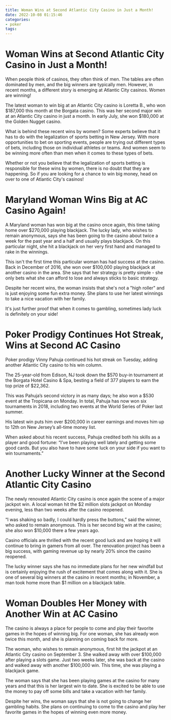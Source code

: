 ```yaml
---
title: Woman Wins at Second Atlantic City Casino in Just a Month!
date: 2022-10-08 01:15:46
categories:
- poker
tags:
---
```



#  Woman Wins at Second Atlantic City Casino in Just a Month!

When people think of casinos, they often think of men. The tables are often dominated by men, and the big winners are typically men. However, in recent months, a different story is emerging at Atlantic City casinos. Women are winning!

The latest woman to win big at an Atlantic City casino is Loretta B., who won $187,000 this month at the Borgata casino. This was her second major win at an Atlantic City casino in just a month. In early July, she won $180,000 at the Golden Nugget casino.

What is behind these recent wins by women? Some experts believe that it has to do with the legalization of sports betting in New Jersey. With more opportunities to bet on sporting events, people are trying out different types of bets, including those on individual athletes or teams. And women seem to be winning more often than men when it comes to these types of bets.

Whether or not you believe that the legalization of sports betting is responsible for these wins by women, there is no doubt that they are happening. So if you are looking for a chance to win big money, head on over to one of Atlantic City's casinos!

#  Maryland Woman Wins Big at AC Casino Again!

A Maryland woman has won big at the casino once again, this time taking home over $270,000 playing blackjack. The lucky lady, who wishes to remain anonymous, says she has been going to the casino about twice a week for the past year and a half and usually plays blackjack. On this particular night, she hit a blackjack on her very first hand and managed to rake in the winnings.

This isn't the first time this particular woman has had success at the casino. Back in December of 2016, she won over $100,000 playing blackjack at another casino in the area. She says that her strategy is pretty simple - she only bets what she can afford to lose and always sticks to basic strategy.

Despite her recent wins, the woman insists that she's not a "high roller" and is just enjoying some fun extra money. She plans to use her latest winnings to take a nice vacation with her family.

It's just further proof that when it comes to gambling, sometimes lady luck is definitely on your side!

#  Poker Prodigy Continues Hot Streak, Wins at Second AC Casino

Poker prodigy Vinny Pahuja continued his hot streak on Tuesday, adding another Atlantic City casino to his win column.

The 25-year-old from Edison, NJ took down the $570 buy-in tournament at the Borgata Hotel Casino & Spa, besting a field of 377 players to earn the top prize of $22,362.

This was Pahuja’s second victory in as many days; he also won a $530 event at the Tropicana on Monday. In total, Pahuja has now won six tournaments in 2018, including two events at the World Series of Poker last summer.

His latest win puts him over $200,000 in career earnings and moves him up to 12th on New Jersey’s all-time money list.

When asked about his recent success, Pahuja credited both his skills as a player and good fortune: “I’ve been playing well lately and getting some good cards. But you also have to have some luck on your side if you want to win tournaments.”

#  Another Lucky Winner at the Second Atlantic City Casino

The newly renovated Atlantic City casino is once again the scene of a major jackpot win. A local woman hit the $2 million slots jackpot on Monday evening, less than two weeks after the casino reopened.

“I was shaking so badly, I could hardly press the buttons,” said the winner, who asked to remain anonymous. This is her second big win at the casino; she also won $10,000 there a few years ago.

Casino officials are thrilled with the recent good luck and are hoping it will continue to bring in gamers from all over. The renovation project has been a big success, with gaming revenue up by nearly 20% since the casino reopened.

The lucky winner says she has no immediate plans for her new windfall but is certainly enjoying the rush of excitement that comes along with it. She is one of several big winners at the casino in recent months; in November, a man took home more than $1 million on a blackjack table.

#  Woman Doubles Her Money with Another Win at AC Casino

The casino is always a place for people to come and play their favorite games in the hopes of winning big. For one woman, she has already won twice this month, and she is planning on coming back for more.

The woman, who wishes to remain anonymous, first hit the jackpot at an Atlantic City casino on September 3. She walked away with over $100,000 after playing a slots game. Just two weeks later, she was back at the casino and walked away with another $100,000 win. This time, she was playing a blackjack game.

The woman says that she has been playing games at the casino for many years and that this is her largest win to date. She is excited to be able to use the money to pay off some bills and take a vacation with her family.

Despite her wins, the woman says that she is not going to change her gambling habits. She plans on continuing to come to the casino and play her favorite games in the hopes of winning even more money.